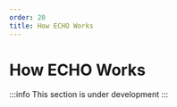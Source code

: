 ```yaml
---
order: 20
title: How ECHO Works
---
```


# How ECHO Works

\:::info This section is under development
\:::
